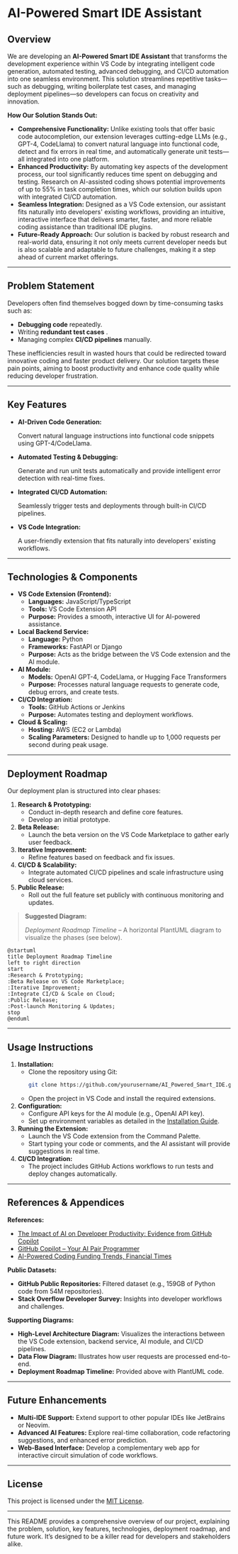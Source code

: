 # AI-Powered Smart IDE Assistant

## Overview


We are developing an **AI-Powered Smart IDE Assistant** that transforms the development experience within VS Code by integrating intelligent code generation, automated testing, advanced debugging, and CI/CD automation into one seamless environment. This solution streamlines repetitive tasks—such as debugging, writing boilerplate test cases, and managing deployment pipelines—so developers can focus on creativity and innovation.

**How Our Solution Stands Out:**

* **Comprehensive Functionality:**
  Unlike existing tools that offer basic code autocompletion, our extension leverages cutting-edge LLMs (e.g., GPT-4, CodeLlama) to convert natural language into functional code, detect and fix errors in real time, and automatically generate unit tests—all integrated into one platform.
* **Enhanced Productivity:**
  By automating key aspects of the development process, our tool significantly reduces time spent on debugging and testing. Research on AI-assisted coding shows potential improvements of up to 55% in task completion times, which our solution builds upon with integrated CI/CD automation.
* **Seamless Integration:**
  Designed as a VS Code extension, our assistant fits naturally into developers' existing workflows, providing an intuitive, interactive interface that delivers smarter, faster, and more reliable coding assistance than traditional IDE plugins.
* **Future-Ready Approach:**
  Our solution is backed by robust research and real-world data, ensuring it not only meets current developer needs but is also scalable and adaptable to future challenges, making it a step ahead of current market offerings.

---

## Problem Statement

Developers often find themselves bogged down by time-consuming tasks such as:

* **Debugging code** repeatedly.
* Writing  **redundant test cases** .
* Managing complex **CI/CD pipelines** manually.

These inefficiencies result in wasted hours that could be redirected toward innovative coding and faster product delivery. Our solution targets these pain points, aiming to boost productivity and enhance code quality while reducing developer frustration.

---

## Key Features

* **AI-Driven Code Generation:**

  Convert natural language instructions into functional code snippets using GPT-4/CodeLlama.
* **Automated Testing & Debugging:**

  Generate and run unit tests automatically and provide intelligent error detection with real-time fixes.
* **Integrated CI/CD Automation:**

  Seamlessly trigger tests and deployments through built-in CI/CD pipelines.
* **VS Code Integration:**

  A user-friendly extension that fits naturally into developers' existing workflows.

---

## Technologies & Components

* **VS Code Extension (Frontend):**
  * **Languages:** JavaScript/TypeScript
  * **Tools:** VS Code Extension API
  * **Purpose:** Provides a smooth, interactive UI for AI-powered assistance.
* **Local Backend Service:**
  * **Language:** Python
  * **Frameworks:** FastAPI or Django
  * **Purpose:** Acts as the bridge between the VS Code extension and the AI module.
* **AI Module:**
  * **Models:** OpenAI GPT-4, CodeLlama, or Hugging Face Transformers
  * **Purpose:** Processes natural language requests to generate code, debug errors, and create tests.
* **CI/CD Integration:**
  * **Tools:** GitHub Actions or Jenkins
  * **Purpose:** Automates testing and deployment workflows.
* **Cloud & Scaling:**
  * **Hosting:** AWS (EC2 or Lambda)
  * **Scaling Parameters:** Designed to handle up to 1,000 requests per second during peak usage.

---

## Deployment Roadmap

Our deployment plan is structured into clear phases:

1. **Research & Prototyping:**
   * Conduct in-depth research and define core features.
   * Develop an initial prototype.
2. **Beta Release:**
   * Launch the beta version on the VS Code Marketplace to gather early user feedback.
3. **Iterative Improvement:**
   * Refine features based on feedback and fix issues.
4. **CI/CD & Scalability:**
   * Integrate automated CI/CD pipelines and scale infrastructure using cloud services.
5. **Public Release:**
   * Roll out the full feature set publicly with continuous monitoring and updates.

> **Suggested Diagram:**
>
> *Deployment Roadmap Timeline* – A horizontal PlantUML diagram to visualize the phases (see below).

```plantuml
@startuml
title Deployment Roadmap Timeline
left to right direction
start
:Research & Prototyping;
:Beta Release on VS Code Marketplace;
:Iterative Improvement;
:Integrate CI/CD & Scale on Cloud;
:Public Release;
:Post-launch Monitoring & Updates;
stop
@enduml
```

---

## Usage Instructions

1. **Installation:**
   * Clone the repository using Git:
     ```bash
     git clone https://github.com/yourusername/AI_Powered_Smart_IDE.git
     ```
   * Open the project in VS Code and install the required extensions.
2. **Configuration:**
   * Configure API keys for the AI module (e.g., OpenAI API key).
   * Set up environment variables as detailed in the [Installation Guide](https://chatgpt.com/c/docs/INSTALL.md).
3. **Running the Extension:**
   * Launch the VS Code extension from the Command Palette.
   * Start typing your code or comments, and the AI assistant will provide suggestions in real time.
4. **CI/CD Integration:**
   * The project includes GitHub Actions workflows to run tests and deploy changes automatically.

---

## References & Appendices

**References:**

* [The Impact of AI on Developer Productivity: Evidence from GitHub Copilot](https://arxiv.org/pdf/2302.06590)
* [GitHub Copilot – Your AI Pair Programmer](https://github.com/features/copilot)
* [AI-Powered Coding Funding Trends, Financial Times](https://www.ft.com/content/4868bd38-613c-4fa9-ba9d-1ed8fa8a40c8)

**Public Datasets:**

* **GitHub Public Repositories:** Filtered dataset (e.g., 159GB of Python code from 54M repositories).
* **Stack Overflow Developer Survey:** Insights into developer workflows and challenges.

**Supporting Diagrams:**

* **High-Level Architecture Diagram:** Visualizes the interactions between the VS Code extension, backend service, AI module, and CI/CD pipelines.
* **Data Flow Diagram:** Illustrates how user requests are processed end-to-end.
* **Deployment Roadmap Timeline:** Provided above with PlantUML code.

---

## Future Enhancements

* **Multi-IDE Support:** Extend support to other popular IDEs like JetBrains or Neovim.
* **Advanced AI Features:** Explore real-time collaboration, code refactoring suggestions, and enhanced error prediction.
* **Web-Based Interface:** Develop a complementary web app for interactive circuit simulation of code workflows.

---

## License

This project is licensed under the [MIT License](https://chatgpt.com/c/LICENSE).

---

This README provides a comprehensive overview of our project, explaining the problem, solution, key features, technologies, deployment roadmap, and future work. It’s designed to be a killer read for developers and stakeholders alike.
